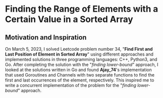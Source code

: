 # Finding the Range of Elements with a Certain Value in a Sorted Array

## Motivation and Inspiration

On March 5, 2023, I solved Leetcode problem number 34, "**Find First and Last Position of Element in Sorted Array**" using different approaches and implemented solutions in three programming languages: C++, Python3, and Go. After completing the solution with the "*finding lower-bound*" approach, I looked at the solutions written in Go and found **Ajay_74**'s implementation that used Goroutines and Channels with two separate functions to find the first and last occurrences of the element, respectively. This inspired me to write a concurrent implementation of the problem for the "*finding lower-bound*" approach.